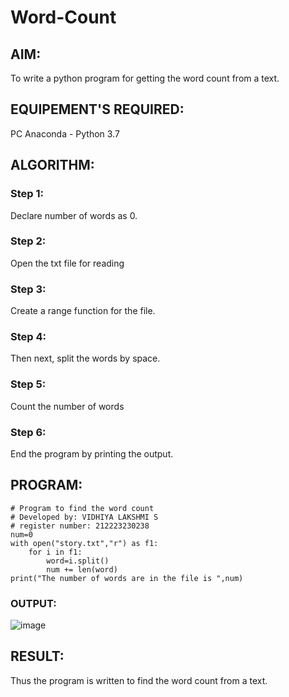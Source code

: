 # Word-Count
## AIM:
To write a python program for getting the word count from a text.
## EQUIPEMENT'S REQUIRED: 
PC
Anaconda - Python 3.7
## ALGORITHM: 
### Step 1:
Declare number of words as 0.
### Step 2: 
Open the txt file for reading 
### Step 3: 
Create a range function for the file.
### Step 4:  
Then next, split the words by space.
### Step 5: 
Count the number of words
### Step 6: 
End the program by printing the output.

## PROGRAM:

```
# Program to find the word count
# Developed by: VIDHIYA LAKSHMI S
# register number: 212223230238
num=0
with open("story.txt","r") as f1:
    for i in f1:
        word=i.split()
        num += len(word)
print("The number of words are in the file is ",num)              
```

### OUTPUT:

![image](https://github.com/drgbhuvaneswari/Word-Count/assets/87062069/134df326-1603-4502-8983-21727c8bd4eb)


## RESULT:
Thus the program is written to find the word count from a text.
